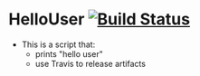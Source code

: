 # HelloUser [![Build Status](https://travis-ci.org/achuchulev/HelloUser.svg?branch=master)](https://travis-ci.org/achuchulev/HelloUser)


- This is a script that:
	- prints "hello user"
	- use Travis to release artifacts
